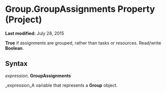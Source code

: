 
# Group.GroupAssignments Property (Project)

 **Last modified:** July 28, 2015

 **True** if assignments are grouped, rather than tasks or resources. Read/write **Boolean**.

## Syntax

 _expression_. **GroupAssignments**

 _expression_A variable that represents a  **Group** object.

